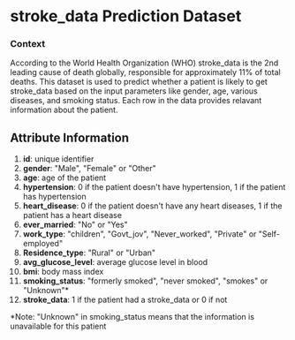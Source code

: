 
# stroke_data Prediction Dataset

### Context
According to the World Health Organization (WHO) stroke_data is the 2nd leading cause of death globally, responsible for approximately 11% of total deaths. This dataset is used to predict whether a patient is likely to get stroke_data based on the input parameters like gender, age, various diseases, and smoking status. Each row in the data provides relavant information about the patient.

## Attribute Information
1) **id**: unique identifier
2) **gender**: "Male", "Female" or "Other"
3) **age**: age of the patient
4) **hypertension**: 0 if the patient doesn't have hypertension, 1 if the patient has hypertension
5) **heart_disease**: 0 if the patient doesn't have any heart diseases, 1 if the patient has a heart disease
6) **ever_married**: "No" or "Yes"
7) **work_type**: "children", "Govt_jov", "Never_worked", "Private" or "Self-employed"
8) **Residence_type**: "Rural" or "Urban"
9) **avg_glucose_level**: average glucose level in blood
10) **bmi**: body mass index
11) **smoking_status**: "formerly smoked", "never smoked", "smokes" or "Unknown"*
12) **stroke_data**: 1 if the patient had a stroke_data or 0 if not

*Note: "Unknown" in smoking_status means that the information is unavailable for this patient